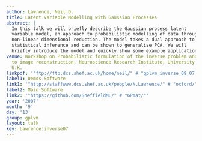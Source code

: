 ```yaml
---
author: Lawrence, Neil D.
title: Latent Variable Modelling with Gaussian Processes
abstract: |
  In this talk we will briefly describe the Gaussian process latent
  variable model, an approach to probabilistic modelling of data through
  non-linear dimensional reduction. The model takes a dual approach to
  statistical inference and can be shown to generalise PCA. We will
  briefly introduce the model and quickly show some example applications.
venue: Workshop on Probabilistic formulation of the inverse problem and application
  to image reconstruction, Neuroscience Research Institute, University of Manchester,
  U.K.
linkpdf: '"ftp://ftp.dcs.shef.ac.uk/home/neil/" # "gplvm_inverse_09_07.pdf"'
label1: Demos Software
link1: '"http://staffwww.dcs.shef.ac.uk/people/N.Lawrence/" # "oxford/"'
label2: Main Software
link2: '"https://github.com/SheffieldML/" # "GPmat/"'
year: '2007'
month: '9'
day: '13'
group: gplvm
layout: talk
key: Lawrence:inverse07
---
```

